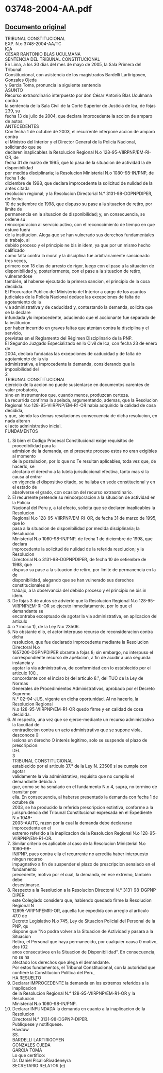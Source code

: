 
03748-2004-AA.pdf
=================
  
[Documento original](https://tc.gob.pe/jurisprudencia/2005/03748-2004-AA.pdf)  
---  
TRIBUNAL CONSTITUCIONAL  
EXP. N.o 3748-2004-AA/TC  
ICA  
CÉSAR RANTONIO BLAS UCULMANA  
SENTENCIA DEL TRIBUNAL CONSTITUCIONAL  
En Lima, a los 30 dias del mes de mayo de 2005, la Sala Primera del Tribunal  
Constitucional, con asistencia de los magistrados Bardelli Lartirigoyen, Gonzales Ojeda  
y Garcia Toma, pronuncia la siguiente sentencia  
ASUNTO  
Recurso extraordinario interpuesto por don César Antonio Blas Uculmana contra  
la sentencia de la Sala Civil de la Corte Superior de Justicia de Ica, de fojas 239, su  
fecha 13 de julio de 2004, que declara improcedente la accion de amparo de autos.  
ANTECEDENTES  
Con fecha 1 de octubre de 2003, el recurrente interpone accion de amparo contra  
el Ministro del Interior y el Director General de la Policia Nacional, solicitando que se  
declaren inaplicables la Resolucion Regional N.o 128-95-VIIRPNP/EM-RI-OR, de  
fecha 31 de marzo de 1995, que lo pasa de la situacion de actividad la de disponibilidad  
por medida disciplinaria; la Resolucion Ministerial N.o 1080-98-IN/PNP, de fecha 1 de  
diciembre de 1998, que declara improcedente la solicitud de nulidad de la antes citada  
resolucion regional; y la Resolucion Directorial N.° 3131-98-DGPNPDIPER, de fecha  
10 de setiembre de 1998, que dispuso su pase a la situacion de retiro, por limite de  
permanencia en la situacion de disponibilidad; y, en consecuencia, se ordene su  
reincorporacion al servicio activo, con el reconocimiento de tiempo en que estuvo fuera  
de la institucion. Alega que se han vulnerado sus derechos fundamentales al trabajo, al  
debido proceso y el principio ne bis in idem, ya que por un mismo hecho calificado  
como falta contra la moral y la disciplina fue arbitrariamente sancionado tres veces,  
primero con 18 dias de arresto de rigor, luego con el pase a la situacion de  
disponibilidad y, posteriormente, con el pase a la situacion de retiro, vulnerandose  
también, al haberse ejecutado la primera sancion, el principio de la cosa decidida.  
El Procurador Publico del Ministerio del Interior a cargo de los asuntos  
judiciales de la Policia Nacional deduce las excepciones de falta de agotamiento de la  
via administrativa y de caducidad y, contestando la demanda, solicita que se la declare  
infundada ylo improcedente, aduciendo que el accionante fue separado de la institucion  
por haber incurrido en graves faltas que atentan contra la disciplina y el servicio,  
previstas en el Reglamento del Régimen Disciplinario de la PNP.  
El Segundo Juzgado Especializado en lo Civil de Ica, con fecha 23 de enero de  
2004, declara fundadas las excepciones de caducidad y de falta de agotamiento de la via  
administrativa, e improcedente la demanda, considerando que la imposibilidad del  
2  
TRIBUNAL CONSTITUCIONAL  
ejercicio de la accion no puede sustentarse en documentos carentes de valor probatorio,  
sino en instrumentos que, cuando menos, produzcan certeza.  
La recurrida confirma la apelada, argumentando, ademas, que la Resolucion  
Regional N.o 128-95-VIIRPNP/EM-R1-OR habia adquirido la calidad de cosa decidida,  
y que, siendo las demas resoluciones consecuencia de dicha resolucion, en nada alteran  
el acto administrativo inicial.  
FUNDAMENTOS  
1. Si bien el Codigo Procesal Constitucional exige requisitos de procedibilidad para la  
admision de la demanda, en el presente proceso estos no eran exigibles al momento  
de la postulacion, por lo que no Te resultan aplicables, toda vez que, de hacerlo, se  
afectaria el derecho a la tutela jurisdiccional efectiva, tanto mas si la causa al entrar  
en vigencia el dispositivo citado, se hallaba en sede constitucional y en el estado de  
absolverse el grado, con ocasion del recurso extraordinario.  
2. El recurrente pretende su reincorporacion a la situacion de actividad en la Policia  
Nacional del Peru y, a tal efecto, solicita que se declaren inaplicables la Resolucion  
Regional N.o 128-95-VIIRPNP/EM-RI-OR, de fecha 31 de marzo de 1995, que lo  
pasa a la situacion de disponibilidad por medida disciplinaria; la Resolucion  
Ministerial N.o 1080-98-IN/PNP, de fecha 1 de diciembre de 1998, que declara  
improcedente la solicitud de nulidad de la referida resolucion; y la Resolucion  
Directorial N.o 3131-98-DGPNPDIPER, de fecha 10 de setiembre de 1998, que  
dispuso su pase a la situacion de retiro, por limite de permanencia en la de  
disponibilidad, alegando que se han vulnerado sus derechos constitucionales al  
trabajo, a la observancia del debido proceso y el principio ne bis in idem.  
3. De fojas 3 de autos se advierte que la Resolucion Regional N.o 128-95-  
VIRPNP/EM-RI-OR se ejecuto inmediatamente, por lo que el demandante se  
encontraba exceptuado de agotar la via administrativa, en aplicacion del articulo  
28. o ? inciso 1), de la Ley N.o 23506.  
4. No obstante ello, el actor interpuso recurso de reconsideracion contra dicha  
resolucion, que fue declarado improcedente mediante la Resolucion Directoral N.o  
1657200-DGPNPDIPER obrante a fojas 8; sin embargo, no interpuso el  
correspondiente recurso de apelacion, a fin de acudir a una segunda instancia y  
agotar la via administrativa, de conformidad con lo establecido por el articulo 100.,  
concordante con el inciso b) del articulo 8.", del TUO de la Ley de Normas  
Generales de Procedimientos Administrativos, aprobado por el Decreto Supremo  
N.° 02-94-JUS, vigente en dicha oportunidad. Al no hacerlo, la Resolucion Regional  
N.o 128-95-VIIRPNP/EM-R1-OR quedo firme y en calidad de cosa decidida.  
5. Al respecto, una vez que se ejerce-mediante un recurso administrativo la facultad de  
contradiccion contra un acto administrativo que se supone viola, desconoce 0  
lesiona un derecho O interés legitimo, solo se suspende el plazo de prescripcion  
DEL  
3  
TRIBUNAL CONSTITUCIONAL  
establecido por el articulo 37.° de la Ley N. 23506 si se cumple con agotar  
validamente la via administrativa, requisito que no cumplio el demandante debido a  
que, como se ha senalado en el fundamento N.o 4, supra, no termino de transitar por  
ella. En consecuencia, al haberse presentado la demanda con fecha 1 de octubre de  
2003, se ha producido la referida prescripcion extintiva, conforme a la  
jurisprudencia del Tribunal Constitucional expresada en el Expediente N.o 1049-  
2003-AA/TC, razon por la cual la demanda debe declararse improcedente en el  
extremo referido a la inaplicacion de la Resolucion Regional N.o 128-95-  
VIIRPNP/EM-R1-OR.  
6. Similar criterio es aplicable al caso de la Resolucion Ministerial N.o 1080-98-  
IN/PNP, pues contra ella el recurrente no acredita haber interpuesto ningun recurso  
impugnativo a fin de suspender el plazo de prescripcion senalado en el fundamento  
precedente, motivo por el cual, la demanda, en ese extremo, también debe  
desestimarse.  
7. Respecto a la Resolucion a la Resolucion Directoral N.° 3131-98-DGPNP-DIPER  
este Colegiado considera que, habiendo quedado firme la Resolucion Regional N  
12895-VIRPNPEMRI-OR, aquella fue expedida con arreglo al articulo 47.0 de  
Decreto Legislativo N.o 745, Ley de Situacion Policial del Personal de la PNP, qu  
dispone que "No podra volver a la Situacion de Actividad y pasara a la Situacion  
Retiro, el Personal que haya permanecido, por cualquier causa 0 motivo, dos (02  
anos consecutivos en la Situacion de Disponibilidad". En consecuencia, no se ha  
afectado los derechos que alega el demandante.  
Por estos fundamentos, el Tribunal Constitucional, con la autoridad que  
confiere la Constitucion Politica del Peru,  
HA RESUELTO  
1. Declarar IMPROCEDENTE la demanda en los extremos referidos a la inaplicacion  
de la Resolucion Regional N.° 128-95-VIIRPNP/EM-R1-OR y la Resolucion  
Ministerial N.o 1080-98-IN/PNP.  
2. Declarar INFUNDADA la demanda en cuanto a la inaplicacion de la Resolucion  
Directoral N.° 3131-98-DGPNP-DIPER.  
Publiquese y notifiquese.  
Havduw  
SS.  
BARDELLI LARTIRIGOYEN  
GONZALES OJEDA  
GARCIA TOMA  
Lo que certifico:  
Dr. Daniel PicalloRivadeneyra  
SECRETARIO RELATOR (e)